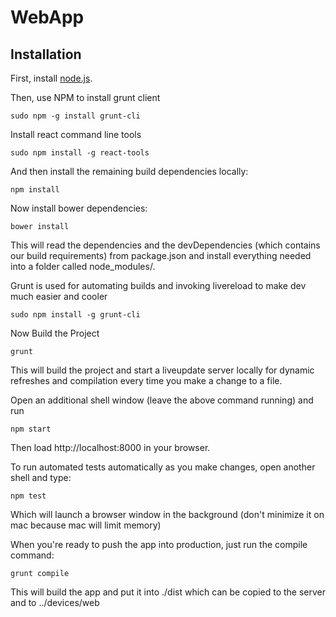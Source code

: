 WebApp
===========

Installation
------------

First, install [node.js](http://nodejs.org/).

Then, use NPM to install grunt client

    sudo npm -g install grunt-cli

Install react command line tools

	sudo npm install -g react-tools

And then install the remaining build dependencies locally:

    npm install
	
Now install bower dependencies:

    bower install

This will read the dependencies and the devDependencies (which contains our build requirements) from package.json and install everything needed into a folder called node_modules/.

Grunt is used for automating builds and invoking livereload to make dev much easier and cooler

	sudo npm install -g grunt-cli

Now Build the Project
	
	grunt

This will build the project and start a liveupdate server locally for dynamic refreshes and compilation every
time you make a change to a file.

Open an additional shell window (leave the above command running) and run

    npm start

Then load http://localhost:8000 in your browser.

To run automated tests automatically as you make changes, open another shell and type:

	npm test

Which will launch a browser window in the background (don't minimize it on mac because mac will limit memory)

When you're ready to push the app into production, just run the compile command:

    grunt compile

This will build the app and put it into ./dist which can be copied to the server and to ../devices/web
